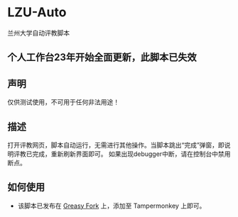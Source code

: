 
# LZU-Auto
兰州大学自动评教脚本
## 个人工作台23年开始全面更新，此脚本已失效
## 声明
仅供测试使用，不可用于任何非法用途！
## 描述
打开评教网页，脚本自动运行，无需进行其他操作。当脚本跳出“完成”弹窗，即说明评教已完成，重新刷新界面即可。 如果出现debugger中断，请在控制台中禁用断点。
## 如何使用
* 该脚本已发布在 [Greasy Fork](https://greasyfork.org/zh-CN/scripts/444085-%E5%85%B0%E5%A4%A7%E8%87%AA%E5%8A%A8%E8%AF%84%E6%95%99-lzuauto) 上，添加至 Tampermonkey 上即可。
